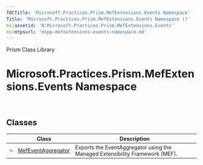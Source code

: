 ```yaml
---
TOCTitle: 'Microsoft.Practices.Prism.MefExtensions.Events Namespace'
Title: 'Microsoft.Practices.Prism.MefExtensions.Events Namespace ()'
ms:assetid: 'N:Microsoft.Practices.Prism.MefExtensions.Events'
ms:mtpsurl: 'mspp-mefextensions-events-namespace.md'
---
```


Prism Class Library

Microsoft.Practices.Prism.MefExtensions.Events Namespace
========================================================

 

Classes
-------

<span id="classToggle"></span>
<table>

<thead>
<tr class="header">
<th> </th>
<th>Class</th>
<th>Description</th>
</tr>
</thead>
<tbody>
<tr class="odd">
<td><img src="images/public-class.gif" title="Public class" /></td>
<td><a href="https://msdn.microsoft.com/library/microsoft.practices.prism.mefextensions.events.mefeventaggregator">MefEventAggregator</a></td>
<td><div class="summary">
Exports the EventAggregator using the Managed Extensibility Framework (MEF).
</div></td>
</tr>
</tbody>
</table>
